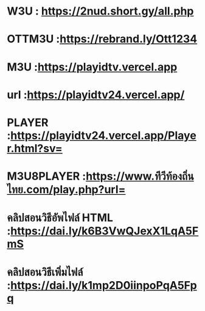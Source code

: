 # W3U : https://2nud.short.gy/all.php

# OTTM3U :https://rebrand.ly/Ott1234

# M3U :https://playidtv.vercel.app

# url :https://playidtv24.vercel.app/

# PLAYER :https://playidtv24.vercel.app/Player.html?sv=

# M3U8PLAYER :https://www.ทีวีท้องถิ่นไทย.com/play.php?url=

# คลิปสอนวิธีอัพไฟล์ HTML :https://dai.ly/k6B3VwQJexX1LqA5FmS

# คลิปสอนวิธีเพิ่มไฟล์ :https://dai.ly/k1mp2D0iinpoPqA5Fpq
